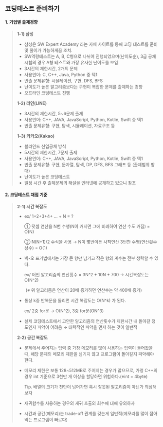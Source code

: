 ##  코딩테스트 준비하기

#### 1. 기업별 출제경향 

> **1-1) 삼성** 
>
> - 삼성은 SW Expert Academy 라는 자체 사이트를 통해 코딩 테스트를 준비 및 풀이가 가능하게끔 조치. 
> - SW역량테스트는 A, B, C형으로 나뉘어 진행되었으며(난이도순), 3급 공채시험의 경우 A형 테스트와 가장 유사한 난이도를 보임 
> - 3시간의 제한시간, 2개의 문제 
> - 사용언어: C, C++, Java, Python 중 택1
> - 빈출 문제유형: 시뮬레이션, 구현,  DFS, BFS
> - 난이도가 높은 알고리즘보다는 구현이 복잡한 문제를 출제하는 경향 
> - 오프라인 코딩테스트 진행
>
> 
>
> **1-2) 라인(LINE)**
>
> - 3시간의 제한시간, 5~6문제 출제 
> - 사용언어: C++, JAVA, JavaScript, Python, Kotlin, Swift 중 택1
> - 빈출 문제유형: 구현, 탐색, 시뮬레이션, 자료구조 등 
>
> 
>
> **1-3) 카카오(Kakao)**
>
> - 블라인드 신입공채 방식 
> - 5시간의 제한시간, 7문제 출제 
> - 사용언어:  C++, JAVA, JavaScript, Python, Kotlin, Swift 중 택1
> - 빈출 문제유형: 구현, 문자열, 탐색, DP, DFS, BFS 그래프 등 (출제범위 방대)
> - 난이도가 높은 코딩테스트 
> - 일정 시간 후 출제문제의 해설을 인터넷에 공개하고 있으니 참조  



#### 2. 코딩테스트 채점 기준 

> **2-1) 시간 복잡도**
>
> - ex/ 1+2+3+4+ ... + N = ? 
>
>   ① 덧셈 연산을 N번 수행(N이 커지면 그에 비례하여 연산 수도 커짐) = O(N)
>
>   ② N(N+1)/2 수식을 사용 → N이 몇번이든 사칙연산 3번만 수행(연산횟수 상수) = O(1)
>
> - 빅-오 표기법에서는 가장 큰 항만 남기고 작은 항의 계수는 전부 생략할 수 있다. 
>
>   ex/ 어떤 알고리즘의 연산횟수 = 3N^2 + 10N + 700 → 시간복잡도는 O(N^2)
>
>   ​      (※ 위 알고리즘은 연산이 20배 증가하면 연산수는 약 400배 증가) 	
>
> - 통상 k중 반복문을 돌리면 시간 복잡도는 O(N^k) 가 된다. 
>
>   ex/ 2중 for문 → O(N^2), 3중 for문(ON^3)
>
> - 실제 코딩테스트에서 고안한 알고리즘의 연산횟수가 제한시간 내 돌아갈 정도인지 파악이 어려움 → 대략적인 파악을 먼저 하는 것이 일반적 
>
> 
>
> 
>
> **2-2) 공간 복잡도**
>
> - 문제에서 주어지는 입력 중 가장 메모리를 많이 사용하는 입력이 들어왔을 때, 해당 문제의 메모리 제한을 넘기지 않고 프로그램이 돌아갈지 파악해야 한다. 
>
> - 메모리 제한은 보통 128~512MB로 주어지는 경우가 많으므로, 가령 C++의 경우 int 기준으로 3천만 개 이상을 할당하면 위험하다.(※int = 4byte)
>
>   Tip. 배열의 크기가 천만이 넘어가면 혹시 잘못된 알고리즘이 아닌가 의심해보자 
>
> - 재귀함수를 사용하는 경우의 재귀 호출의 회수에 대해 유의하자 
>
> - 시간과 공간(메모리)는 trade-off 관계를 갖는게 일반적(메모리를 많이 잡아먹는 프로그램이 빠르다)